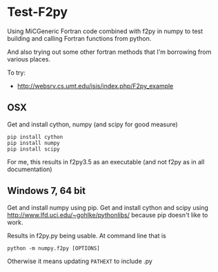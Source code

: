 # Test-F2py

Using MiCGeneric Fortran code combined with f2py in numpy to test building and calling Fortran functions from python.

And also trying out some other fortran methods that I'm borrowing from various places.

To try:
- http://websrv.cs.umt.edu/isis/index.php/F2py_example

## OSX
Get and install cython, numpy (and scipy for good measure)

```
pip install cython
pip install numpy
pip install scipy
```
For me, this results in f2py3.5 as an executable (and not f2py as in all documentation)

## Windows 7, 64 bit
Get and install numpy using pip. Get and install cython and scipy using http://www.lfd.uci.edu/~gohlke/pythonlibs/ because pip doesn't like to work.

Results in f2py.py being usable. At command line that is
```
python -m numpy.f2py [OPTIONS]
```
Otherwise it means updating <code>PATHEXT</code> to include .py
